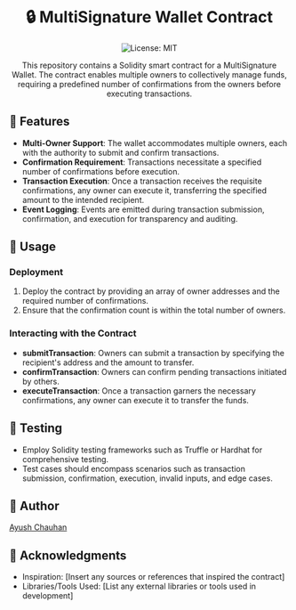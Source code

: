 <div align="center">
  <h1>🔒 MultiSignature Wallet Contract</h1>
  <img src="https://img.shields.io/badge/License-MIT-green.svg" alt="License: MIT">
  <br>
  <p>This repository contains a Solidity smart contract for a MultiSignature Wallet. The contract enables multiple owners to collectively manage funds, requiring a predefined number of confirmations from the owners before executing transactions.</p>
</div>

## 🚀 Features
- **Multi-Owner Support**: The wallet accommodates multiple owners, each with the authority to submit and confirm transactions.
- **Confirmation Requirement**: Transactions necessitate a specified number of confirmations before execution.
- **Transaction Execution**: Once a transaction receives the requisite confirmations, any owner can execute it, transferring the specified amount to the intended recipient.
- **Event Logging**: Events are emitted during transaction submission, confirmation, and execution for transparency and auditing.

## 💼 Usage
### Deployment
1. Deploy the contract by providing an array of owner addresses and the required number of confirmations.
2. Ensure that the confirmation count is within the total number of owners.

### Interacting with the Contract
- **submitTransaction**: Owners can submit a transaction by specifying the recipient's address and the amount to transfer.
- **confirmTransaction**: Owners can confirm pending transactions initiated by others.
- **executeTransaction**: Once a transaction garners the necessary confirmations, any owner can execute it to transfer the funds.

## 🧪 Testing
- Employ Solidity testing frameworks such as Truffle or Hardhat for comprehensive testing.
- Test cases should encompass scenarios such as transaction submission, confirmation, execution, invalid inputs, and edge cases.

## 🙌 Author
[Ayush Chauhan](https://github.com/AyushChauhan3757)

## 🌟 Acknowledgments
- Inspiration: [Insert any sources or references that inspired the contract]
- Libraries/Tools Used: [List any external libraries or tools used in development]
